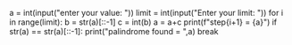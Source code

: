 
a = int(input("enter your value: "))
limit = int(input("Enter your limit: "))
for i in range(limit):
    b = str(a)[::-1]
    c = int(b)
    a = a+c
    print(f"step{i+1} = {a}")
    if str(a) == str(a)[::-1]:
        print("palindrome found = ",a)
        break
        
        
